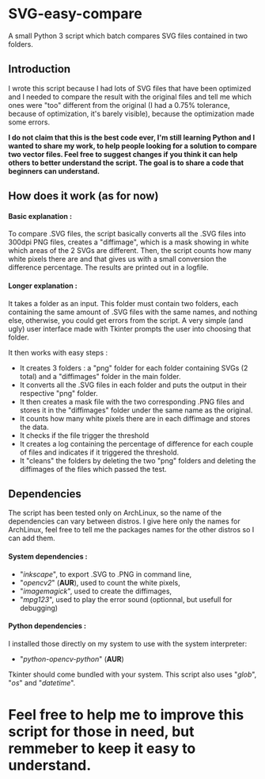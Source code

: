 # SVG-easy-compare
A small Python 3 script which batch compares SVG files contained in two folders.

## Introduction

I wrote this script because I had lots of SVG files that have been optimized and I needed to compare the result with the original files and tell me which ones were "too" different from the original (I had a 0.75% tolerance, because of optimization, it's barely visible), because the optimization made some errors.

**I do not claim that this is the best code ever, I'm still learning Python and I wanted to share my work, to help people looking for a solution to compare two vector files. Feel free to suggest changes if you think it can help others to better understand the script. The goal is to share a code that beginners can understand.**

## How does it work (as for now)

#### Basic explanation :
To compare .SVG files, the script basically converts all the .SVG files into 300dpi PNG files, creates a "diffimage", which is a mask showing in white which areas of the 2 SVGs are different. Then, the script counts how many white pixels there are and that gives us with a small conversion the difference percentage. The results are printed out in a logfile.

#### Longer explanation : 
It takes a folder as an input. This folder must contain two folders, each containing the same amount of .SVG files with the same names, and nothing else, otherwise, you could get errors from the script.
A very simple (and ugly) user interface made with Tkinter prompts the user into choosing that folder.

It then works with easy steps :
- It creates 3 folders : a "png" folder for each folder containing SVGs (2 total) and a "diffimages" folder in the main folder.
- It converts all the .SVG files in each folder and puts the output in their respective "png" folder.
- It then creates a mask file with the two corresponding .PNG files and stores it in the "diffimages" folder under the same name as the original.
- It counts how many white pixels there are in each diffimage and stores the data.
- It checks if the file trigger the threshold
- It creates a log containing the percentage of difference for each couple of files and indicates if it triggered the threshold.
- It "cleans" the folders by deleting the two "png" folders and deleting the diffimages of the files which passed the test.

## Dependencies

The script has been tested only on ArchLinux, so the name of the dependencies can vary between distros. I give here only the names for ArchLinux, feel free to tell me the packages names for the other distros so I can add them.

#### System dependencies :
- "*inkscape*", to export .SVG to .PNG in command line,
- "*opencv2*" (**AUR**), used to count the white pixels,
- "*imagemagick*", used to create the diffimages,
- "*mpg123*", used to play the error sound (optionnal, but usefull for debugging)

#### Python dependencies :
I installed those directly on my system to use with the system interpreter:
- "*python-opencv-python*" (**AUR**)

Tkinter should come bundled with your system.
This script also uses "*glob*", "*os*" and "*datetime*".

# Feel free to help me to improve this script for those in need, but remmeber to keep it easy to understand.
